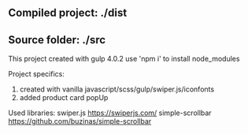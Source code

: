 ## Compiled project: ./dist
## Source folder: ./src

This project created with gulp 4.0.2
use 'npm i' to install node_modules

Project specifics:
1. created with vanilla javascript/scss/gulp/swiper.js/iconfonts
2. added product card popUp


Used libraries:
swiper.js                   https://swiperjs.com/
simple-scrollbar            https://github.com/buzinas/simple-scrollbar
